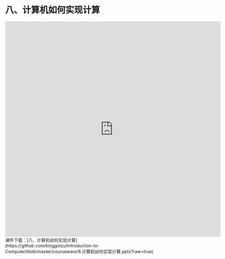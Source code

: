 # 八、计算机如何实现计算
<iframe  style="width: 700px; height: 700px;"  src=https://www.pptplus.cn/index.php?g=Site&m=Genericcode&a=detail&id=4582 frameborder=0 allowfullscreen></iframe>
课件下载：[八、计算机如何实现计算](https://github.com/kinggolzu/Introduction-to-Computer/blob/master/courseware/8.计算机如何实现计算.pptx?raw=true)